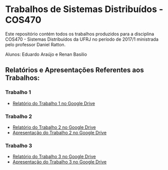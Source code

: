 # Trabalhos de Sistemas Distribuídos - COS470

Este repositório contém todos os trabalhos produzidos para a disciplina COS470 - Sistemas Distribuídos da UFRJ no período de 2017/1 ministrada pelo professor Daniel Ratton.

Alunos: 
Eduardo Araújo e Renan Basilio

## Relatórios e Apresentações Referentes aos Trabalhos:

### Trabalho 1
  * [Relatório do Trabalho 1 no Google Drive](https://docs.google.com/a/poli.ufrj.br/document/d/17BRyXpMJKnT3H9B0iMvFjQil7j4gYQ9qhuC5wooBb2I)


### Trabalho 2
  * [Relatório do Trabalho 2 no Google Drive](https://docs.google.com/a/poli.ufrj.br/document/d/1_1nDbekbMxxDQ3khK4kjgbVgcx3m9VeCfgfy8yGDeaQ)
  * [Apresentação do Trabalho 2 no Google Drive](https://docs.google.com/a/poli.ufrj.br/presentation/d/1MHEfFKPjiZdbThD51miA5WuFXCjotThFdvjJrUGZpBw)


### Trabalho 3
  * [Relatório do Trabalho 3 no Google Drive](https://drive.google.com/open?id=1-3kWx-KbYJVZNXwpJ1q9SI1l5r60-t4fpEeFqT4JvMw)
  * [Apresentação do Trabalho 3 no Google Drive](https://drive.google.com/open?id=1-AOg4JdsJ_61OPpNXo9vJaAcnScVGjpvlU9tMe3aDp0)
